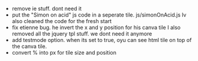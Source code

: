 - remove ie stuff. dont need it
- put the "Simon on acid" js code in a seperate tile. js/simonOnAcid.js
Iv also cleaned the code for the fresh start
- fix etienne bug. he invert the x and y position for his canva tile
I also removed all the jquery tpl stuff. we dont need it anymore
- add testmode option. when its set to true, oyu can see html tile on top of the canva tile.
- convert % into px for tile size and position